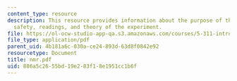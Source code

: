 ```yaml
---
content_type: resource
description: This resource provides information about the purpose of the experiment,
  safety, readings, and theory of the experiment.
file: https://ol-ocw-studio-app-qa.s3.amazonaws.com/courses/5-311-introductory-chemical-experimentation-fall-2005/886a5c2655bd19e283f18e1951cc1b6f_nmr.pdf
file_type: application/pdf
parent_uid: 4b181a6c-030a-ce24-893d-63d8f0842e92
resourcetype: Document
title: nmr.pdf
uid: 886a5c26-55bd-19e2-83f1-8e1951cc1b6f
---
```

